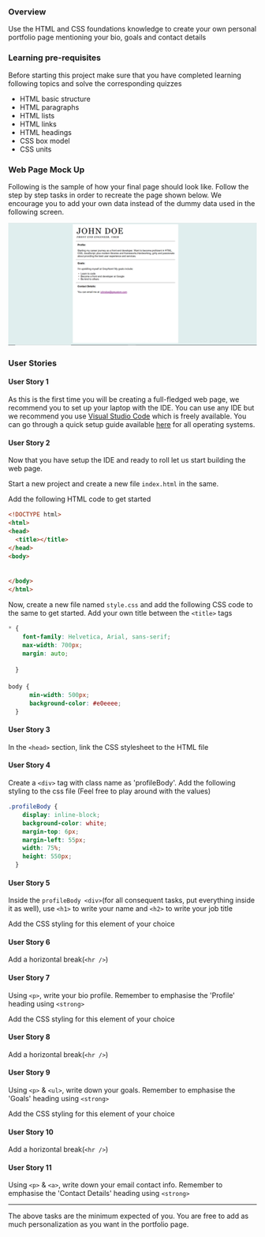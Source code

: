### Overview

Use the HTML and CSS foundations knowledge to create your own personal portfolio page mentioning your bio, goals and contact details

### Learning pre-requisites
Before starting this project make sure that you have completed learning following topics and solve the corresponding quizzes
- HTML basic structure
- HTML paragraphs
- HTML lists
- HTML links
- HTML headings
- CSS box model
- CSS units

### Web Page Mock Up
Following is the sample of how your final page should look like. Follow the step by step tasks in order to recreate the page shown below. We encourage you to add your own data instead of the dummy data used in the following screen.

![](profile.PNG)

### User Stories

#### User Story 1
As this is the first time you will be creating a full-fledged web page, we recommend you to set up your laptop with the IDE. You can use any IDE but we recommend you use [Visual Studio Code](https://code.visualstudio.com/) which is freely available. You can go through a quick setup guide available [here](https://code.visualstudio.com/docs/setup/setup-overview) for all operating systems.

#### User Story 2
Now that you have setup the IDE and ready to roll let us start building the web page.

Start a new project and create a new file `index.html` in the same.

Add the following HTML code to get started
```html
<!DOCTYPE html>
<html>
<head>
  <title></title>
</head>
<body>


</body>
</html>
```

Now, create a new file named `style.css` and add the following CSS code to the same to get started. Add your own title between the `<title>` tags

```css
* {
    font-family: Helvetica, Arial, sans-serif;
    max-width: 700px;
    margin: auto;

  }

body {
      min-width: 500px;
      background-color: #e0eeee;
  }
```

#### User Story 3

In the `<head>` section, link the CSS stylesheet to the HTML file

#### User Story 4
Create a `<div>` tag with class name as 'profileBody'.
Add the following styling to the css file (Feel free to play around with the values)

```css
.profileBody {
    display: inline-block;
    background-color: white;
    margin-top: 6px;
    margin-left: 55px;
    width: 75%;
    height: 550px;
  }

```

#### User Story 5

Inside the `profileBody <div>`(for all consequent tasks, put everything inside it as well), use `<h1>` to write your name and `<h2>` to write your job title 

Add the CSS styling for this element of your choice

#### User Story 6

Add a horizontal break(`<hr />`)


#### User Story 7

Using `<p>`, write your bio profile. Remember to emphasise the 'Profile' heading using `<strong>`

Add the CSS styling for this element of your choice


#### User Story 8

Add a horizontal break(`<hr />`)

#### User Story 9

Using `<p>` & `<ul>`, write down your goals. Remember to emphasise the 'Goals' heading using `<strong>`

Add the CSS styling for this element of your choice

#### User Story 10

Add a horizontal break(`<hr />`)


#### User Story 11

Using `<p>` & `<a>`, write down your email contact info. Remember to emphasise the 'Contact Details' heading using `<strong>`

-------------------
The above tasks are the minimum expected of you. You are free to add as much personalization as you want in the portfolio page.



